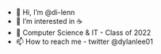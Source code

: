 - 👋 Hi, I’m @di-lenn
- 👀 I’m interested in ☕️
- 🌱 Computer Science & IT - Class of 2022
- 📫 How to reach me - twitter @dylanlee01

<!---
di-lenn/di-lenn is a ✨ special ✨ repository because its `README.md` (this file) appears on your GitHub profile.
You can click the Preview link to take a look at your changes.
--->
